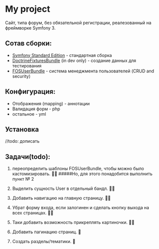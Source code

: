 My project 
==========
Сайт, типа форум, без обязательной регистрации, реалезованный на фреймворке Symfony 3.


**Сотав сборки:**
-----------------

* [Symfony Standard Edition](https://github.com/symfony/symfony-standard) - стандартная сборка 
* [DoctrineFixturesBundle](https://github.com/doctrine/DoctrineFixturesBundle) (in dev only) - создание данных для тестирования
* [FOSUserBundle](https://github.com/FriendsOfSymfony/FOSUserBundle) - система менеджмента пользователей (CRUD and security)

**Конфигурация**:
--------------
   * Отображения (mapping) - аннотации
   * Валидация форм - php
   * остальное - yml
  
**Установка**
-------------
//todo: дописать

Задачи(todo):
----
1. переопределить шаблоны FOSUserBundle, чтобы можно было кастомизировать. 👌🏻
#####Но, для этого понадобится выполнить пункт № 2

2. Выделить сущность User  в отдельный бандл. 👌🏻

3. Добавить навигацию на главную страницу. 👌🏻  

4. Убрат форму входа, если залогинен и сделать кнопку выхода на всех страницах. 👌🏻

5. Таки добавить возможность прикреплять картиночки. 👌🏻

6. Добавить пагинацию страниц. 🐌

7. Создать разделы/тематики. 🐬